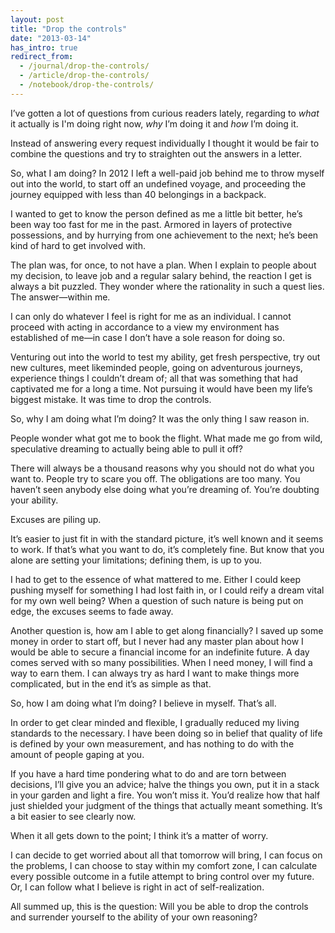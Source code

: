 ```yaml
---
layout: post
title: "Drop the controls"
date: "2013-03-14"
has_intro: true
redirect_from:
  - /journal/drop-the-controls/
  - /article/drop-the-controls/
  - /notebook/drop-the-controls/
---
```


I’ve gotten a lot of questions from curious readers lately, regarding to *what* it actually is I'm doing right now, *why* I’m doing it and *how* I’m doing it.

Instead of answering every request individually I thought it would be fair to combine the questions and try to straighten out the answers in a letter.

So, what I am doing? In 2012 I left a well-paid job behind me to throw myself out into the world, to start off an undefined voyage, and proceeding the journey equipped with less than 40 belongings in a backpack.

I wanted to get to know the person defined as me a little bit better, he’s been way too fast for me in the past. Armored in layers of protective possessions, and by hurrying from one achievement to the next; he’s been kind of hard to get involved with.

The plan was, for once, to not have a plan. When I explain to people about my decision, to leave job and a regular salary behind, the reaction I get is always a bit puzzled. They wonder where the rationality in such a quest lies. The answer—within me.

I can only do whatever I feel is right for me as an individual. I cannot proceed with acting in accordance to a view my environment has established of me—in case I don’t have a sole reason for doing so.

Venturing out into the world to test my ability, get fresh perspective, try out new cultures, meet likeminded people, going on adventurous journeys, experience things I couldn’t dream of; all that was something that had captivated me for a long a time. Not pursuing it would have been my life’s biggest mistake. It was time to drop the controls.

So, why I am doing what I’m doing? It was the only thing I saw reason in.

People wonder what got me to book the flight. What made me go from wild, speculative dreaming to actually being able to pull it off?

There will always be a thousand reasons why you should not do what you want to. People try to scare you off. The obligations are too many. You haven’t seen anybody else doing what you’re dreaming of. You’re doubting your ability.

Excuses are piling up.

It’s easier to just fit in with the standard picture, it’s well known and it seems to work. If that’s what you want to do, it’s completely fine. But know that you alone are setting your limitations; defining them, is up to you.

I had to get to the essence of what mattered to me. Either I could keep pushing myself for something I had lost faith in, or I could reify a dream vital for my own well being? When a question of such nature is being put on edge, the excuses seems to fade away.

Another question is, how am I able to get along financially? I saved up some money in order to start off, but I never had any master plan about how I would be able to secure a financial income for an indefinite future. A day comes served with so many possibilities. When I need money, I will find a way to earn them. I can always try as hard I want to make things more complicated, but in the end it’s as simple as that.

So, how I am doing what I’m doing? I believe in myself. That’s all.

In order to get clear minded and flexible, I gradually reduced my living standards to the necessary. I have been doing so in belief that quality of life is defined by your own measurement, and has nothing to do with the amount of people gaping at you.

If you have a hard time pondering what to do and are torn between decisions, I’ll give you an advice; halve the things you own, put it in a stack in your garden and light a fire. You won’t miss it. You’d realize how that half just shielded your judgment of the things that actually meant something. It’s a bit easier to see clearly now.

When it all gets down to the point; I think it’s a matter of worry.

I can decide to get worried about all that tomorrow will bring, I can focus on the problems, I can choose to stay within my comfort zone, I can calculate every possible outcome in a futile attempt to bring control over my future. Or, I can follow what I believe is right in act of self-realization.

All summed up, this is the question: Will you be able to drop the controls and surrender yourself to the ability of your own reasoning?
